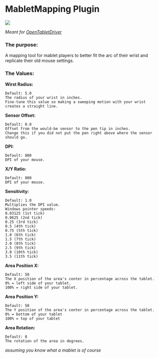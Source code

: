 # MabletMapping Plugin

[![](https://img.shields.io/github/downloads/shmkle/MabletMapping/total.svg)](https://github.com/shmkle/MabletMapping/releases/latest)

*Meant for [OpenTabletDriver](https://github.com/OpenTabletDriver/OpenTabletDriver)*


### The purpose:
A mapping tool for mablet players to better fit the arc of their wrist and replicate their old mouse settings.

### The Values:

**Wirst Radius:**

    Default: 5.0
    The radius of your wrist in inches.
    Fine-tune this value so making a sweeping motion with your wrist creates a straight line.


**Sensor Offset:** 

    Default: 0.0
    Offset from the would-be sensor to the pen tip in inches.
    Change this if you did not put the pen right above where the sensor should go.


**DPI:** 

    Default: 800
    DPI of your mouse.


**X/Y Ratio:** 

    Default: 800
    DPI of your mouse.


**Sensitivity:** 

    Default: 1.0
    Multiplies the DPI value.
    Windows pointer speeds:
    0.03125 (1st tick)
    0.0625 (2nd tick)
    0.25 (3rd tick)
    0.5 (4th tick)
    0.75 (5th tick)
    1.0 (6th tick)
    1.5 (7th tick)
    2.0 (8th tick)
    2.5 (9th tick)
    3.0 (10th tick)
    3.5 (11th tick)


 **Area Position X:** 

    Default: 50
    The X position of the area's center in percentage across the tablet.
    0% = left side of your tablet.
    100% = right side of your tablet.


 **Area Position Y:** 

    Default: 50
    The Y position of the area's center in percentage across the tablet.
    0% = bottom of your tablet
    100% = top of your tablet


 **Area Rotation:** 

    Default: 0
    The rotation of the area in degrees.

*assuming you know what a mablet is of course*
